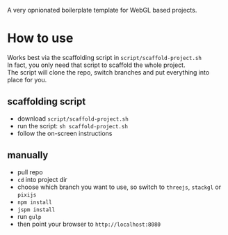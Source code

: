 A very opnionated boilerplate template for WebGL based projects.

# How to use

Works best via the scaffolding script in `script/scaffold-project.sh`  
In fact, you only need that script to scaffold the whole project.  
The script will clone the repo, switch branches and put everything into place for you.

## scaffolding script

- download `script/scaffold-project.sh`
- run the script: `sh scaffold-project.sh`
- follow the on-screen instructions

## manually

- pull repo
- `cd` into project dir
- choose which branch you want to use, so switch to `threejs`, `stackgl` or `pixijs`
- `npm install`
- `jspm install`
- run `gulp`
- then point your browser to `http://localhost:8080`
